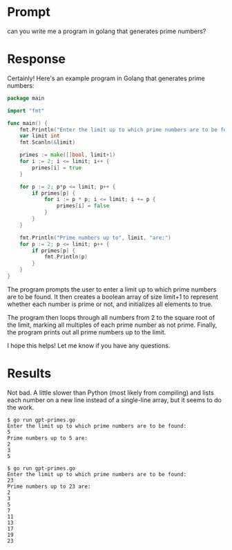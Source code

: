 # Prompt

can you write me a program in golang that generates prime numbers?

# Response

Certainly! Here's an example program in Golang that generates prime numbers:

```go
package main

import "fmt"

func main() {
    fmt.Println("Enter the limit up to which prime numbers are to be found: ")
    var limit int
    fmt.Scanln(&limit)

    primes := make([]bool, limit+1)
    for i := 2; i <= limit; i++ {
        primes[i] = true
    }

    for p := 2; p*p <= limit; p++ {
        if primes[p] {
            for i := p * p; i <= limit; i += p {
                primes[i] = false
            }
        }
    }

    fmt.Println("Prime numbers up to", limit, "are:")
    for p := 2; p <= limit; p++ {
        if primes[p] {
            fmt.Println(p)
        }
    }
}
```

The program prompts the user to enter a limit up to which prime numbers are to be found. It then creates a boolean array of size limit+1 to represent whether each number is prime or not, and initializes all elements to true.

The program then loops through all numbers from 2 to the square root of the limit, marking all multiples of each prime number as not prime. Finally, the program prints out all prime numbers up to the limit.

I hope this helps! Let me know if you have any questions.

# Results

Not bad. A little slower than Python (most likely from compiling) and lists each number on a new line instead of a single-line array, but it seems to do the work.

```text
$ go run gpt-primes.go 
Enter the limit up to which prime numbers are to be found: 
5
Prime numbers up to 5 are:
2
3
5

$ go run gpt-primes.go 
Enter the limit up to which prime numbers are to be found: 
23
Prime numbers up to 23 are:
2
3
5
7
11
13
17
19
23
```